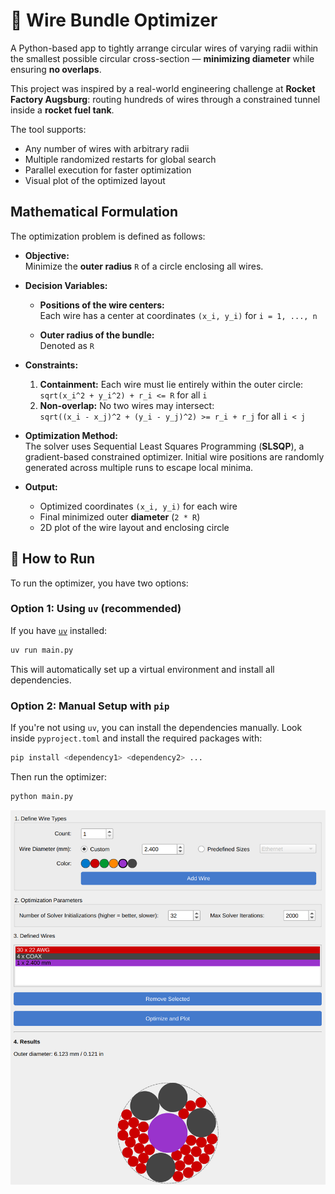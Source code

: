 # 🚀 Wire Bundle Optimizer

A Python-based app to tightly arrange circular wires of varying radii within the smallest possible circular cross-section — **minimizing diameter** while ensuring **no overlaps**.

This project was inspired by a real-world engineering challenge at **Rocket Factory Augsburg**: routing hundreds of wires through a constrained tunnel inside a **rocket fuel tank**.

The tool supports:

- Any number of wires with arbitrary radii
- Multiple randomized restarts for global search
- Parallel execution for faster optimization
- Visual plot of the optimized layout

## Mathematical Formulation

The optimization problem is defined as follows:

- **Objective:**  
  Minimize the **outer radius** `R` of a circle enclosing all wires.

- **Decision Variables:**

  - **Positions of the wire centers:**  
    Each wire has a center at coordinates `(x_i, y_i)` for `i = 1, ..., n`

  - **Outer radius of the bundle:**  
    Denoted as `R`

- **Constraints:**

  1. **Containment:** Each wire must lie entirely within the outer circle:  
     `sqrt(x_i^2 + y_i^2) + r_i <= R` for all `i`
  2. **Non-overlap:** No two wires may intersect:  
     `sqrt((x_i - x_j)^2 + (y_i - y_j)^2) >= r_i + r_j` for all `i < j`

- **Optimization Method:**  
  The solver uses Sequential Least Squares Programming (**SLSQP**), a gradient-based constrained optimizer. Initial wire positions are randomly generated across multiple runs to escape local minima.

- **Output:**
  - Optimized coordinates `(x_i, y_i)` for each wire
  - Final minimized outer **diameter** (`2 * R`)
  - 2D plot of the wire layout and enclosing circle

## 🚀 How to Run

To run the optimizer, you have two options:

### Option 1: Using `uv` (recommended)

If you have [`uv`](https://github.com/astral-sh/uv) installed:

```bash
uv run main.py
```

This will automatically set up a virtual environment and install all dependencies.

### Option 2: Manual Setup with `pip`

If you're not using `uv`, you can install the dependencies manually. Look inside `pyproject.toml` and install the required packages with:

```bash
pip install <dependency1> <dependency2> ...
```

Then run the optimizer:

```bash
python main.py
```

![App](app.png)
